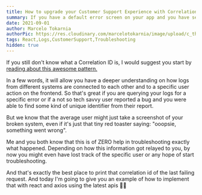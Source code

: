 ```yaml
---
title: How to upgrade your Customer Support Experience with Correlation Ids
summary: If you have a default error screen on your app and you have seen a few (or a bunch) of customers showing you a screenshot of this default screen complaining about whatever you know what it means to be clueless about what happened.
date: 2021-09-01
author: Marcelo Tokarnia
authorPic: https://res.cloudinary.com/marcelotokarnia/image/upload/c_thumb,g_face:center,r_max,h_150,w_150,f_auto,q_auto/v1590609457/profile/A54I1782_qa84qz.jpg
tags: React,Logs,CustomerSupport,Troubleshooting
hidden: true
---
```


If you still don't know what a Correlation ID is, I would suggest you start by [reading about this awesome pattern.][:correlation-id]

In a few words, it will allow you have a deeper understanding on how logs from different systems are connected to each other and to a specific user action on the frontend. So that's great if you are querying your logs for a specific error or if a not so tech savvy user reported a bug and you were able to find some kind of unique identifier from their report.

But we know that the average user might just take a screenshot of your broken system, even if it's just that tiny red toaster saying: "ooopsie, something went wrong". 

Me and you both know that this is of ZERO help in troubleshooting exactly what happened. Depending on how this information got relayed to you, by now you might even have lost track of the specific user or any hope of start troubleshooting.

And that's exactly the best place to print that correlation id of the last failing request. And today I'm going to give you an example of how to implement that with react and axios using the latest apis 💪🏻

<!-- REFERENCES -->
[:correlation-id]: https://hilton.org.uk/blog/microservices-correlation-id
